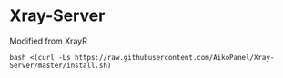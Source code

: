 # Xray-Server
Modified from XrayR


```install
bash <(curl -Ls https://raw.githubusercontent.com/AikoPanel/Xray-Server/master/install.sh)
```
